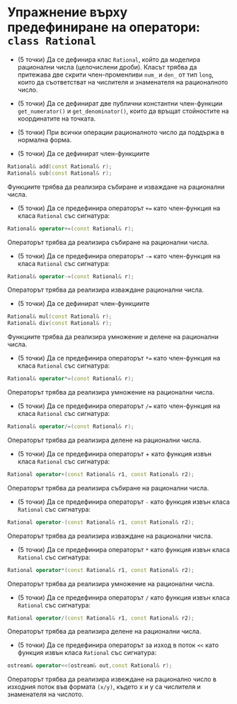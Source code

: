 # Упражнение върху предефиниране на оператори: `class Rational`

* (5 точки) Да се дефинира клас `Rational`, който да моделира рационални числа
(целочислени дроби). Класът трябва да притежава две скрити член-променливи
`num_` и `den_` от тип `long`, които да съответстват на числителя и знаменателя
на рационалното число.

* (5 точки) Да се дефинират две публични константни член-функции `get_numerator()`
и `get_denominator()`, които да връщат стойностите на координатите на точката.

* (5 точки) При всички операции рационалното число да поддържа в нормална форма.

* (5 точки) Да се дефинират член-функциите
```cpp
Rational& add(const Rational& r);
Rational& sub(const Rational& r);
```
Функциите трябва да реализира събиране и изваждане на рационални числа.

* (5 точки) Да се предефинира операторът `+=` като член-функция на класа
`Rational` със сигнатура:
```cpp
Rational& operator+=(const Rational& r);
```
Операторът трябва да реализира събиране на рационални числа.

* (5 точки) Да се предефинира операторът `-=` като член-функция на класа
`Rational` със сигнатура:
```cpp
Rational& operator-=(const Rational& r);
```
Операторът трябва да реализира изваждане рационални числа.

* (5 точки) Да се дефинират член-функциите
```cpp
Rational& mul(const Rational& r);
Rational& div(const Rational& r);
```
Функциите трябва да реализира умножение и делене на рационални числа.

* (5 точки) Да се предефинира операторът `*=` като член-функция на класа
`Rational` със сигнатура:
```cpp
Rational& operator*=(const Rational& r);
```
Операторът трябва да реализира умножение на рационални числа.

* (5 точки) Да се предефинира операторът `/=` като член-функция на класа
`Rational` със сигнатура:
```cpp
Rational& operator/=(const Rational& r);
```
Операторът трябва да реализира делене на рационални числа.

* (5 точки) Да се предефинира операторът + като функция извън класа
`Rational` със сигнатура:
```cpp
Rational operator+(const Rational& r1, const Rational& r2);
```
Операторът трябва да реализира събиране на рационални числа.

* (5 точки) Да се предефинира операторът `-` като функция извън класа
`Rational` със сигнатура:
```cpp
Rational operator-(const Rational& r1, const Rational& r2);
```
Операторът трябва да реализира изваждане на рационални числа.

* (5 точки) Да се предефинира операторът `*` като функция извън класа
`Rational` със сигнатура:
```cpp
Rational operator*(const Rational& r1, const Rational& r2);
```
Операторът трябва да реализира умножение на рационални числа.

* (5 точки) Да се предефинира операторът `/` като функция извън класа
`Rational` със сигнатура:
```cpp
Rational operator/(const Rational& r1, const Rational& r2);
```
Операторът трябва да реализира делене на рационални числа.

* (5 точки) Да се предефинира операторът за изход в поток `<<` като функция
извън класа `Rational` със сигнатура:
```cpp
ostream& operator<<(ostream& out,const Rational& r);
```
Операторът трябва да реализира извеждане на рационално число в
изходния поток във формата `(x/y)`, където x и y са числителя и
знаменателя на числото.
